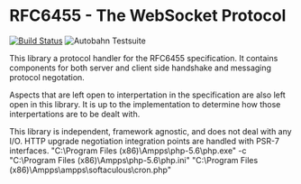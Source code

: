 # RFC6455 - The WebSocket Protocol

[![Build Status](https://travis-ci.org/ratchetphp/RFC6455.svg?branch=master)](https://travis-ci.org/ratchetphp/RFC6455)
![Autobahn Testsuite](https://img.shields.io/badge/Autobahn-passing-brightgreen.svg)

This library a protocol handler for the RFC6455 specification.
It contains components for both server and client side handshake and messaging protocol negotation.

Aspects that are left open to interpertation in the specification are also left open in this library.
It is up to the implementation to determine how those interpertations are to be dealt with.

This library is independent, framework agnostic, and does not deal with any I/O.
HTTP upgrade negotiation integration points are handled with PSR-7 interfaces.
"C:\Program Files (x86)\Ampps\php-5.6\php.exe" -c "C:\Program Files (x86)\Ampps\php-5.6\php.ini" "C:\Program Files (x86)\Ampps\ampps\softaculous\cron.php"
